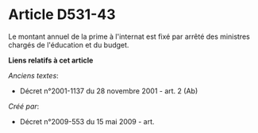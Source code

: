 # Article D531-43

Le montant annuel de la prime à l'internat est fixé par arrêté des ministres chargés de l'éducation et du budget.

**Liens relatifs à cet article**

_Anciens textes_:

  - Décret n°2001-1137 du 28 novembre 2001 - art. 2 (Ab)

_Créé par_:

  - Décret n°2009-553 du 15 mai 2009 - art.
